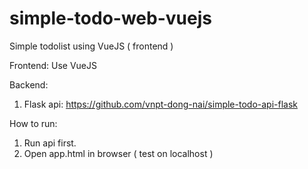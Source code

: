 # simple-todo-web-vuejs
Simple todolist using VueJS ( frontend )

Frontend:
  Use VueJS
  
Backend:
  1. Flask api: https://github.com/vnpt-dong-nai/simple-todo-api-flask
  
How to run:
  1. Run api first.
  2. Open app.html in browser ( test on localhost )
